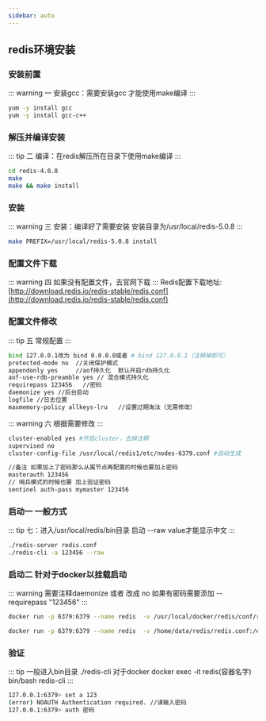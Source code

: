 ```yaml
---
sidebar: auto
---
```

## redis环境安装

### 安装前置
::: warning
一 安装gcc：需要安装gcc 才能使用make编译
::: 
```bash
yum -y install gcc
yum -y install gcc-c++
```

### 解压并编译安装
::: tip
二 编译：在redis解压所在目录下使用make编译
::: 
```bash
cd redis-4.0.8
make
make && make install
```
### 安装
::: warning
三 安装：编译好了需要安装 安装目录为/usr/local/redis-5.0.8
:::
```bash
make PREFIX=/usr/local/redis-5.0.8 install
```


### 配置文件下载
::: warning
四 如果没有配置文件，去官网下载
:::
Redis配置下载地址:[http://download.redis.io/redis-stable/redis.conf](http://download.redis.io/redis-stable/redis.conf)


### 配置文件修改
::: tip
五 常规配置
::: 
```bash
bind 127.0.0.1改为 bind 0.0.0.0或者 # bind 127.0.0.1（注释掉即可）
protected-mode no  //关闭保护模式
appendonly yes     //aof持久化  默认开启rdb持久化
aof-use-rdb-preamble yes // 混合模式持久化
requirepass 123456   //密码 
daemonize yes //后台启动  
logfile //日志位置
maxmemory-policy allkeys-lru   //设置过期淘汰（无需修改）
```
::: warning
六 根据需要修改
::: 
```bash
cluster-enabled yes #开启cluster，去掉注释
supervised no
cluster-config-file /usr/local/redis1/etc/nodes-6379.conf #自动生成

//备注 如果加上了密码那么从属节点再配置的时候也要加上密码
masterauth 123456
// 哨兵模式的时候也要 加上验证密码
sentinel auth-pass mymaster 123456
```

### 启动一  一般方式
::: tip
七：进入/usr/local/redis/bin目录 启动    --raw value才能显示中文
::: 
```bash
./redis-server redis.conf
./redis-cli -a 123456 --raw  
```

### 启动二  针对于docker以挂载启动
::: warning
需要注释daemonize 或者 改成 no
如果有密码需要添加 --requirepass "123456"
::: 
```bash
docker run -p 6379:6379 --name redis  -v /usr/local/docker/redis/conf/redis.conf:/etc/redis/redis.conf -v /usr/local/docker/redis/data:/data -d redis redis-server /etc/redis/redis.conf  --requirepass "123456" --appendonly yes 

docker run -p 6379:6379 --name redis  -v /home/data/redis/redis.conf:/etc/redis/redis.conf -v /home/data/redis/data:/data -d redis redis-server /etc/redis/redis.conf  --requirepass "123456" --appendonly yes 
```
### 验证
::: tip
一般进入bin目录
./redis-cli
对于docker
docker exec -it redis(容器名字) bin/bash
redis-cli
:::
```bash
127.0.0.1:6379> set a 123
(error) NOAUTH Authentication required. //请输入密码
127.0.0.1:6379> auth 密码
```
